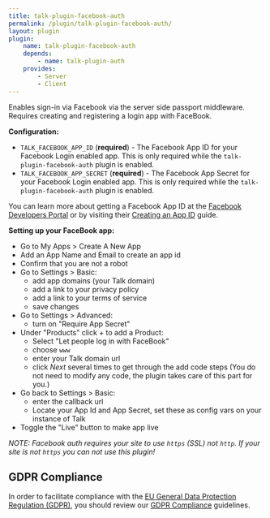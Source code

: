 ```yaml
---
title: talk-plugin-facebook-auth
permalink: /plugin/talk-plugin-facebook-auth/
layout: plugin
plugin:
    name: talk-plugin-facebook-auth
    depends:
        - name: talk-plugin-auth
    provides:
        - Server
        - Client
---
```


Enables sign-in via Facebook via the server side passport middleware. Requires creating and registering a login app with FaceBook. 

**Configuration:**

- `TALK_FACEBOOK_APP_ID` (**required**) - The Facebook App ID for your Facebook
  Login enabled app. This is only required while the `talk-plugin-facebook-auth` plugin is
  enabled.
- `TALK_FACEBOOK_APP_SECRET` (**required**) - The Facebook App Secret for your
  Facebook Login enabled app. This is only required while the `talk-plugin-facebook-auth` plugin is
  enabled.
  
You can learn more about getting a Facebook App ID at the
  [Facebook Developers Portal](https://developers.facebook.com) or by visiting
  their [Creating an App ID](https://developers.facebook.com/docs/apps/register)
  guide.

**Setting up your FaceBook app:**
* Go to My Apps > Create A New App
* Add an App Name and Email to create an app id
* Confirm that you are not a robot
* Go to Settings > Basic:
    * add app domains (your Talk domain)
    * add a link to your privacy policy
    * add a link to your terms of service
    * save changes
* Go to Settings > Advanced:
    * turn on "Require App Secret"
* Under "Products" click + to add a Product:
    * Select "Let people log in with FaceBook"
    * choose `www` 
    * enter your Talk domain url
    * click _Next_ several times to get through the add code steps (You do not need to modify any code, the plugin takes care of this part for you.)
* Go back to Settings > Basic:
    * enter the callback url
    * Locate your App Id and App Secret, set these as config vars on your instance of Talk
* Toggle the "Live" button to make app live


_NOTE: Facebook auth requires your site to use `https` (SSL) not `http`. If your site is not `https` you can not use this plugin!_

## GDPR Compliance

In order to facilitate compliance with the
[EU General Data Protection Regulation (GDPR)](https://www.eugdpr.org/), you
should review our [GDPR Compliance](/talk/integrating/gdpr/) guidelines.
